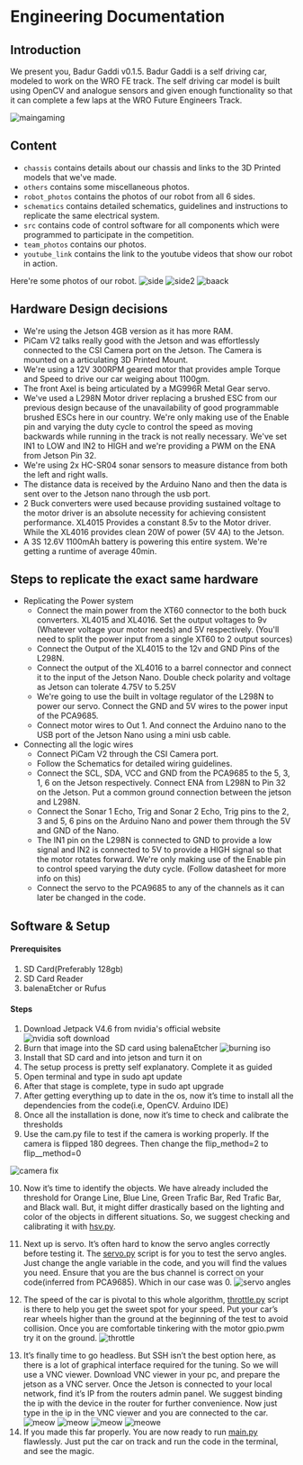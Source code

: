 # Engineering Documentation

## Introduction

We present you, Badur Gaddi v0.1.5. Badur Gaddi is a self driving car, modeled to work on the WRO FE track. The self driving car model is built using OpenCV and analogue sensors and given enough functionality so that it can complete a few laps at the WRO Future Engineers Track.

![maingaming](https://github.com/tausif-sama/Bangladesh_Team-Prodigy/blob/main/others/gaming.jpg)


## Content

* `chassis` contains details about our chassis and links to the 3D Printed models that we've made.
* `others` contains some miscellaneous photos.
* `robot_photos` contains the photos of our robot from all 6 sides.
* `schematics` contains detailed schematics, guidelines and instructions to replicate the same electrical system.
* `src` contains code of control software for all components which were programmed to participate in the competition.
* `team_photos` contains our photos.
* `youtube_link` contains the link to the youtube videos that show our robot in action.

Here're some photos of our robot.
![side](https://github.com/tausif-sama/Bangladesh_Team-Prodigy/blob/main/others/gaming1.jpg)
![side2](https://github.com/tausif-sama/Bangladesh_Team-Prodigy/blob/main/others/gaming2.jpg)
![baack](https://github.com/tausif-sama/Bangladesh_Team-Prodigy/blob/main/others/pasa.jpg)


## Hardware Design decisions

- We're using the Jetson 4GB version as it has more RAM.
- PiCam V2 talks really good with the Jetson and was effortlessly connected to the CSI Camera port on the Jetson. The Camera is mounted on a articulating 3D Printed Mount.
- We're using a 12V 300RPM geared motor that provides ample Torque and Speed to drive our car weiging about 1100gm.
- The front Axel is being articulated by a MG996R Metal Gear servo.
- We've used a L298N Motor driver replacing a brushed ESC from our previous design because of the unavailability of good programmable brushed ESCs here in our country. We're only making use of the Enable pin and varying the duty cycle to control the speed as moving backwards while running in the track is not really necessary. We've set IN1 to LOW and IN2 to HIGH and we're providing a PWM on the ENA from Jetson Pin 32.
- We're using 2x HC-SR04 sonar sensors to measure distance from both the left and right walls.
- The distance data is received by the Arduino Nano and then the data is sent over to the Jetson nano through the usb port.
- 2 Buck converters were used because providing sustained voltage to the motor driver is an absolute necessity for achieving consistent performance. XL4015 Provides a constant 8.5v to the Motor driver. While the XL4016 provides clean 20W of power (5V 4A) to the Jetson.
- A 3S 12.6V 1100mAh battery is powering this entire system. We're getting a runtime of average 40min.

## Steps to replicate the exact same hardware

+  Replicating the Power system
    - Connect the main power from the XT60 connector to the both buck converters. XL4015 and XL4016. Set the output voltages to 9v (Whatever voltage your motor needs) and 5V respectively. (You'll need to split the power input from a single XT60 to 2 output sources)
    - Connect the Output of the XL4015 to the 12v and GND Pins of the L298N.
    - Connect the output of the XL4016 to a barrel connector and connect it to the input of the Jetson Nano. Double check polarity and voltage as Jetson can tolerate 4.75V to 5.25V
    - We're going to use the built in voltage regulator of the L298N to power our servo. Connect the GND and 5V wires to the power input of the PCA9685.
    - Connect motor wires to Out 1. And connect the Arduino nano to the USB port of the Jetson Nano using a mini usb cable.
+  Connecting all the logic wires
    - Connect PiCam V2 through the CSI Camera port.
    - Follow the Schematics for detailed wiring guidelines.
    - Connect the SCL, SDA, VCC and GND from the PCA9685 to the 5, 3, 1, 6 on the Jetson respectively. Connect ENA from L298N to Pin 32 on the Jetson. Put a common ground connection between the jetson and L298N.
    - Connect the Sonar 1 Echo, Trig and Sonar 2 Echo, Trig pins to the 2, 3 and 5, 6 pins on the Arduino Nano and power them through the 5V and GND of the Nano.
    - The IN1 pin on the L298N is connected to GND to provide a low signal and IN2 is connected to 5V to provide a HIGH signal so that the motor rotates forward. We're only making use of the Enable pin to control speed varying the duty cycle. (Follow datasheet for more info on this)
    - Connect the servo to the PCA9685 to any of the channels as it can later be changed in the code.


## Software & Setup

#### Prerequisites

1. SD Card(Preferably 128gb)
2. SD Card Reader
3. balenaEtcher or Rufus

#### Steps

1. Download Jetpack V4.6 from nvidia's official website
 ![nvidia soft download](https://github.com/tausif-sama/Bangladesh_Team-Prodigy/blob/main/others/1.PNG)
2. Burn that image into the SD card using balenaEtcher
 ![burning iso](https://github.com/tausif-sama/Bangladesh_Team-Prodigy/blob/main/others/2a.PNG)
3. Install that SD card and into jetson and turn it on
4. The setup process is pretty self explanatory. Complete it as guided
5. Open terminal and type in sudo apt update
6. After that stage is complete, type in sudo apt upgrade
7. After getting everything up to date in the os, now it’s time to install all the dependencies from the code(i.e, OpenCV. Arduino IDE)
8. Once all the installation is done, now it’s time to check and calibrate the thresholds
9. Use the cam.py file to test if the camera is working properly. If the camera is flipped 180 degrees. Then change the flip_method=2 to flip__method=0

![camera fix](https://github.com/tausif-sama/Bangladesh_Team-Prodigy/blob/main/others/9.PNG)

10. Now it’s time to identify the objects. We have already included the threshold for Orange Line, Blue Line, Green Trafic Bar, Red Trafic Bar, and Black wall. But, it might differ drastically based on the lighting and color of the objects in different situations. So, we suggest checking and calibrating it with [hsv.py].
 
[hsv.py]: https://github.com/tausif-sama/Bangladesh_Team-Prodigy/blob/main/src/hsv.py

11. Next up is servo. It’s often hard to know the servo angles correctly before testing it. The  [servo.py] script is for you to test the servo angles. Just change the angle variable in the code, and you will find the values you need. Ensure that you are the bus channel is correct on your code(inferred from PCA9685). Which in our case was 0.
![servo angles](https://github.com/tausif-sama/Bangladesh_Team-Prodigy/blob/main/others/11.PNG)

[servo.py]: https://github.com/tausif-sama/Bangladesh_Team-Prodigy/blob/main/src/servo.py

12. The speed of the car is pivotal to this whole algorithm, [throttle.py] script is there to help you get the sweet spot for your speed. Put your car’s rear wheels higher than the ground at the beginning of the test to avoid collision. Once you are comfortable tinkering with the motor gpio.pwm try it on the ground.
![throttle](https://github.com/tausif-sama/Bangladesh_Team-Prodigy/blob/main/others/12.PNG)

[throttle.py]: https://github.com/tausif-sama/Bangladesh_Team-Prodigy/blob/main/src/throttle.py

13. It’s finally time to go headless. But SSH isn’t the best option here, as there is a lot of graphical interface required for the tuning. So we will use a VNC viewer. Download VNC viewer in your pc, and prepare the jetson as a VNC server. Once the Jetson is connected to your local network, find it’s IP from the routers admin panel. We suggest binding the ip with the device in the router for further convenience. Now just type in the ip in the VNC viewer and you are connected to the car.
![meow](https://github.com/tausif-sama/Bangladesh_Team-Prodigy/blob/main/others/13aa.PNG)
![meow](https://github.com/tausif-sama/Bangladesh_Team-Prodigy/blob/main/others/13c.PNG)
![meow](https://github.com/tausif-sama/Bangladesh_Team-Prodigy/blob/main/others/13d.PNG)
![meowe](https://github.com/tausif-sama/Bangladesh_Team-Prodigy/blob/main/others/13e.PNG)
14. If you made this far properly. You are now ready to run [main.py] flawlessly. Just put the car on track and run the code in the terminal, and see the magic. 

[main.py]: https://github.com/tausif-sama/Bangladesh_Team-Prodigy/blob/main/src/main.py

